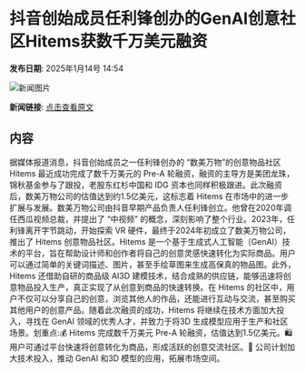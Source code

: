 # 抖音创始成员任利锋创办的GenAI创意社区Hitems获数千万美元融资

**发布日期**: 2025年1月14号 14:54

![新闻图片](https://upload.chinaz.com/2025/0114/6387246304898295035247718.png)

**新闻链接**: [点击查看原文](https://www.aibase.com/zh/news/14701)

## 内容

据媒体报道消息，抖音创始成员之一任利锋创办的 “数美万物”的创意物品社区 Hitems 最近成功完成了数千万美元的 Pre-A 轮融资，融资的主导方是美团龙珠，锦秋基金参与了跟投，老股东红杉中国和 IDG 资本也同样积极跟进。此次融资后，数美万物公司的估值达到约1.5亿美元，这标志着 Hitems 在市场中的进一步扩展与发展。数美万物公司由抖音早期产品负责人任利锋创立。他曾在2020年调任西瓜视频总裁，并提出了 “中视频” 的概念，深刻影响了整个行业。2023年，任利锋离开字节跳动，开始探索 VR 硬件，最终于2024年初成立了数美万物公司，推出了 Hitems 创意物品社区。Hitems 是一个基于生成式人工智能（GenAI）技术的平台，旨在帮助设计师和创作者将自己的创意灵感快速转化为实际商品。用户可以通过简单的关键词描述、图片，甚至手绘草图来生成高保真的物品图。此外，Hitems 还借助自研的商品级 AI3D 建模技术，结合成熟的供应链，能够迅速将创意物品投入生产，真正实现了从创意到商品的快速转换。在 Hitems 的社区中，用户不仅可以分享自己的创意，浏览其他人的作品，还能进行互动与交流，甚至购买其他用户的创意产品。随着此次融资的成功，Hitems 将继续在技术方面加大投入，寻找在 GenAI 领域的优秀人才，并致力于将3D 生成模型应用于生产和社区场景。划重点:💰 Hitems 完成数千万美元 Pre-A 轮融资，估值达到1.5亿美元。🛍️ 用户可通过平台快速将创意转化为商品，形成活跃的创意交流社区。🚀 公司计划加大技术投入，推动 GenAI 和3D 模型的应用，拓展市场空间。
